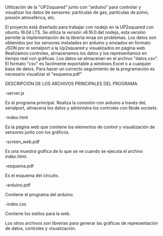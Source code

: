 Utilización de la "UP2squared" junto con "arduino" para controlar y visualizar los datos de sensores: partículas de gas, partículas de polvo, presión atmosférica, etc.


El proyecto está diseñado para trabajar con nodejs en la UP2squared con ubuntu 16.04 LTS. Se utiliza la versión v6.16.0.del nodejs, esta versión permite la implementación de la librería mraa sin problemas.
Los datos son obtenidos por los sensores instalados en arduino y enviados en formato JSON por el serialport a la Up2squared y visualizados en página web. Realizamos controles, almacenamos los datos y los representamos en tiempo real con gráficas. Los datos se almacenan en el archivo "datos.csv". El formato "csv" es facilmente exportable a windows Excel o a cualquier base de datos.
Para hacer un correcto seguimiento de la programación es necesario visualizar el "esquema.pdf"

DESCRIPCIÓN DE LOS ARCHIVOS PRINCIPALES DEL PROGRAMA.

-server.js 

Es el programa principal. Realiza la conexión con arduino a través deL serialport, almacena los datos y administra los controles con Node sockets.

-index.html 

Es la página web que contiene los elementos de control y visualización de sensores junto con los gráficos.

-screen_web.pdf 

Es una muestra gráfica de lo que se ve cuando se ejecuta el archivo index.html.

-esquema.pdf 

Es el esquema del circuito.

-arduino.pdf 

Contiene el programa del arduino.

-index.css

Contiene los estilos para la web.

Los otros archivos son librerias para generar las gráficas de representación de datos, controles y visualización.


